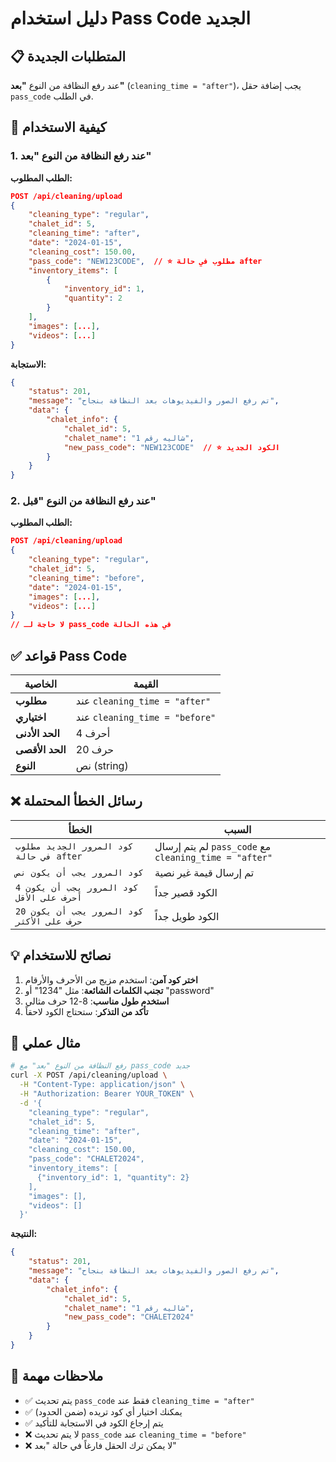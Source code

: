 # دليل استخدام Pass Code الجديد

## 📋 المتطلبات الجديدة

عند رفع النظافة من النوع **"بعد"** (`cleaning_time = "after"`)، يجب إضافة حقل `pass_code` في الطلب.

## 🔧 كيفية الاستخدام

### 1. عند رفع النظافة من النوع "بعد"

**الطلب المطلوب:**
```json
POST /api/cleaning/upload
{
    "cleaning_type": "regular",
    "chalet_id": 5,
    "cleaning_time": "after",
    "date": "2024-01-15",
    "cleaning_cost": 150.00,
    "pass_code": "NEW123CODE",  // ⭐ مطلوب في حالة after
    "inventory_items": [
        {
            "inventory_id": 1,
            "quantity": 2
        }
    ],
    "images": [...],
    "videos": [...]
}
```

**الاستجابة:**
```json
{
    "status": 201,
    "message": "تم رفع الصور والفيديوهات بعد النظافة بنجاح",
    "data": {
        "chalet_info": {
            "chalet_id": 5,
            "chalet_name": "شاليه رقم 1",
            "new_pass_code": "NEW123CODE"  // ⭐ الكود الجديد
        }
    }
}
```

### 2. عند رفع النظافة من النوع "قبل"

**الطلب المطلوب:**
```json
POST /api/cleaning/upload
{
    "cleaning_type": "regular",
    "chalet_id": 5,
    "cleaning_time": "before",
    "date": "2024-01-15",
    "images": [...],
    "videos": [...]
}
// لا حاجة لـ pass_code في هذه الحالة
```

## ✅ قواعد Pass Code

| الخاصية | القيمة |
|---------|--------|
| **مطلوب** | عند `cleaning_time = "after"` |
| **اختياري** | عند `cleaning_time = "before"` |
| **الحد الأدنى** | 4 أحرف |
| **الحد الأقصى** | 20 حرف |
| **النوع** | نص (string) |

## ❌ رسائل الخطأ المحتملة

| الخطأ | السبب |
|-------|--------|
| `كود المرور الجديد مطلوب في حالة after` | لم يتم إرسال `pass_code` مع `cleaning_time = "after"` |
| `كود المرور يجب أن يكون نص` | تم إرسال قيمة غير نصية |
| `كود المرور يجب أن يكون 4 أحرف على الأقل` | الكود قصير جداً |
| `كود المرور يجب أن يكون 20 حرف على الأكثر` | الكود طويل جداً |

## 💡 نصائح للاستخدام

1. **اختر كود آمن**: استخدم مزيج من الأحرف والأرقام
2. **تجنب الكلمات الشائعة**: مثل "1234" أو "password"
3. **استخدم طول مناسب**: 8-12 حرف مثالي
4. **تأكد من التذكر**: ستحتاج الكود لاحقاً

## 🔄 مثال عملي

```bash
# رفع النظافة من النوع "بعد" مع pass_code جديد
curl -X POST /api/cleaning/upload \
  -H "Content-Type: application/json" \
  -H "Authorization: Bearer YOUR_TOKEN" \
  -d '{
    "cleaning_type": "regular",
    "chalet_id": 5,
    "cleaning_time": "after",
    "date": "2024-01-15",
    "cleaning_cost": 150.00,
    "pass_code": "CHALET2024",
    "inventory_items": [
      {"inventory_id": 1, "quantity": 2}
    ],
    "images": [],
    "videos": []
  }'
```

**النتيجة:**
```json
{
    "status": 201,
    "message": "تم رفع الصور والفيديوهات بعد النظافة بنجاح",
    "data": {
        "chalet_info": {
            "chalet_id": 5,
            "chalet_name": "شاليه رقم 1",
            "new_pass_code": "CHALET2024"
        }
    }
}
```

## 📝 ملاحظات مهمة

- ✅ يتم تحديث `pass_code` فقط عند `cleaning_time = "after"`
- ✅ يمكنك اختيار أي كود تريده (ضمن الحدود)
- ✅ يتم إرجاع الكود في الاستجابة للتأكيد
- ❌ لا يتم تحديث `pass_code` عند `cleaning_time = "before"`
- ❌ لا يمكن ترك الحقل فارغاً في حالة "بعد"
